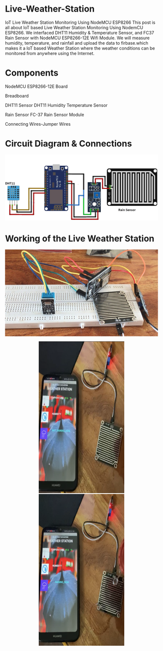 # Live-Weather-Station
IoT Live Weather Station Monitoring Using NodeMCU ESP8266
This post is all about IoT based Live Weather Station Monitoring Using NodemCU ESP8266. 
We interfaced DHT11 Humidity & Temperature Sensor, and FC37 Rain Sensor with NodeMCU ESP8266-12E Wifi Module. 
We will measure humidity, temperature, and rainfall and upload the data to firbase.which makes it a IoT based Weather Station 
where the weather conditions can be monitored from anywhere using the Internet.

# Components

NodeMCU	ESP8266-12E Board

Breadboard

DHT11 Sensor	DHT11 Humidity Temperature Sensor

Rain Sensor	FC-37 Rain Sensor Module

Connecting Wires-Jumper Wires

# Circuit Diagram & Connections

<p >
  <div align="center" >
 <img src="https://github.com/Kanishk-K-U/Live-Weather-Station/blob/main/Circuit-Diagram.jpg">
    </div>
</p>

# Working of the Live Weather Station

<p >
  <div align="center" >
 <img src="https://github.com/Kanishk-K-U/Live-Weather-Station/blob/main/Weather-Station.jpeg">
  </div>
</p>
<p >
  <div align="center" >
 <img width="281.25" height="500" src="https://github.com/Kanishk-K-U/Live-Weather-Station/blob/main/not%20raining.PNG">
 <img width="281.25" height="500" src="https://github.com/Kanishk-K-U/Live-Weather-Station/blob/main/raining.PNG">
    </div>
</p>
